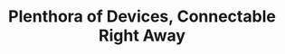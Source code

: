 ---
id: 6
title: 'Plenthora of Devices, Connectable Right Away'
slug: 'Support multiple devices connected at the same time, different networks and integration with architectures, including ARM (32 and 64 bits), which is used in most embedded devices, like Raspberry Pi, and i.XM6.'
---